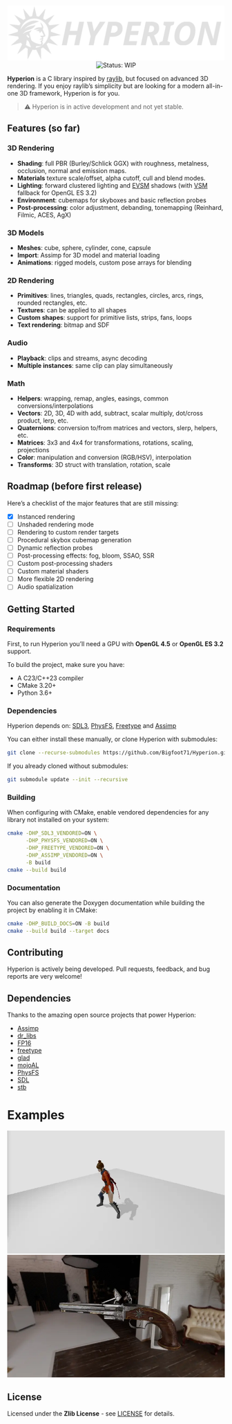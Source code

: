 <p align="center">
  <img src="media/logo.png" alt="Hyperion Logo" width="800"/>
  <br>
  <img src="https://img.shields.io/badge/status-WIP-yellow" alt="Status: WIP"/>
</p>

**Hyperion** is a C library inspired by [raylib](https://www.raylib.com/), but focused on advanced 3D rendering. If you enjoy raylib’s simplicity but are looking for a modern all-in-one 3D framework, Hyperion is for you.

> ⚠️ Hyperion is in active development and not yet stable.

## Features (so far)

### 3D Rendering

* **Shading**: full PBR (Burley/Schlick GGX) with roughness, metalness, occlusion, normal and emission maps.
* **Materials** texture scale/offset, alpha cutoff, cull and blend modes.
* **Lighting**: forward clustered lighting and [EVSM](https://martincap.io/projects/evsm/) shadows (with [VSM](https://pierremezieres.github.io/site-co-master/references/vsm_paper.pdf) fallback for OpenGL ES 3.2)
* **Environment**: cubemaps for skyboxes and basic reflection probes
* **Post-processing**: color adjustment, debanding, tonemapping (Reinhard, Filmic, ACES, AgX)

### 3D Models

* **Meshes**: cube, sphere, cylinder, cone, capsule
* **Import**: Assimp for 3D model and material loading
* **Animations**: rigged models, custom pose arrays for blending

### 2D Rendering

* **Primitives**: lines, triangles, quads, rectangles, circles, arcs, rings, rounded rectangles, etc.
* **Textures**: can be applied to all shapes
* **Custom shapes**: support for primitive lists, strips, fans, loops
* **Text rendering**: bitmap and SDF

### Audio

* **Playback**: clips and streams, async decoding
* **Multiple instances**: same clip can play simultaneously

### Math

* **Helpers**: wrapping, remap, angles, easings, common conversions/interpolations
* **Vectors**: 2D, 3D, 4D with add, subtract, scalar multiply, dot/cross product, lerp, etc.
* **Quaternions**: conversion to/from matrices and vectors, slerp, helpers, etc.
* **Matrices**: 3x3 and 4x4 for transformations, rotations, scaling, projections
* **Color**: manipulation and conversion (RGB/HSV), interpolation
* **Transforms**: 3D struct with translation, rotation, scale

## Roadmap (before first release)

Here’s a checklist of the major features that are still missing:

- [x] Instanced rendering
- [ ] Unshaded rendering mode
- [ ] Rendering to custom render targets
- [ ] Procedural skybox cubemap generation
- [ ] Dynamic reflection probes
- [ ] Post-processing effects: fog, bloom, SSAO, SSR
- [ ] Custom post-processing shaders
- [ ] Custom material shaders
- [ ] More flexible 2D rendering
- [ ] Audio spatialization

## Getting Started

### Requirements
First, to run Hyperion you’ll need a GPU with **OpenGL 4.5** or **OpenGL ES 3.2** support.

To build the project, make sure you have:
- A C23/C++23 compiler
- CMake 3.20+
- Python 3.6+

### Dependencies
Hyperion depends on: [SDL3](https://github.com/libsdl-org/SDL), [PhysFS](https://github.com/icculus/physfs), [Freetype](https://github.com/freetype/freetype) and [Assimp](https://github.com/assimp/assimp)

You can either install these manually, or clone Hyperion with submodules:
```bash
git clone --recurse-submodules https://github.com/Bigfoot71/Hyperion.git
````

If you already cloned without submodules:

```bash
git submodule update --init --recursive
```

### Building

When configuring with CMake, enable vendored dependencies for any library not installed on your system:

```bash
cmake -DHP_SDL3_VENDORED=ON \
      -DHP_PHYSFS_VENDORED=ON \
      -DHP_FREETYPE_VENDORED=ON \
      -DHP_ASSIMP_VENDORED=ON \
      -B build
cmake --build build
```

### Documentation

You can also generate the Doxygen documentation while building the project by enabling it in CMake:
```bash
cmake -DHP_BUILD_DOCS=ON -B build
cmake --build build --target docs
```

## Contributing

Hyperion is actively being developed. Pull requests, feedback, and bug reports are very welcome!

## Dependencies

Thanks to the amazing open source projects that power Hyperion:
  - [Assimp](https://assimp.org/)
  - [dr_libs](https://github.com/mackron/dr_libs)
  - [FP16](https://github.com/Maratyszcza/FP16)
  - [freetype](https://freetype.org/)
  - [glad](https://gen.glad.sh/)
  - [mojoAL](https://icculus.org/mojoAL/)
  - [PhysFS](https://icculus.org/physfs/)
  - [SDL](https://www.libsdl.org/)
  - [stb](https://github.com/nothings/stb)

# Examples

![demo1](media/demo1.webp)
![demo2](media/demo2.webp)

## License

Licensed under the **Zlib License** - see [LICENSE](LICENSE) for details.
